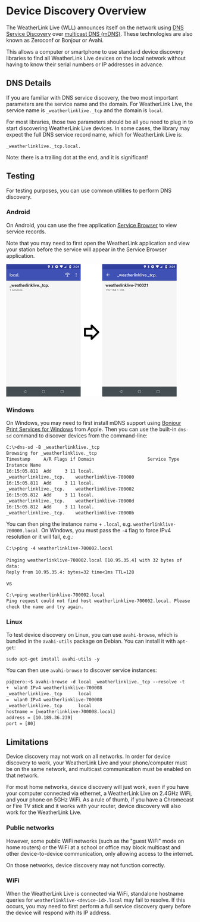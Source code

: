 # Device Discovery Overview

The WeatherLink Live (WLL) announces itself on the network using [DNS Service Discovery](https://tools.ietf.org/html/rfc6763) over [multicast DNS (mDNS)](https://tools.ietf.org/html/rfc6762).
These technologies are also known as Zeroconf or Bonjour or Avahi.

This allows a computer or smartphone to use standard device discovery libraries to find all WeatherLink Live devices on the local network without having to know their serial numbers or IP addresses in advance.

## DNS Details
If you are familiar with DNS service discovery, the two most important parameters are the service name and the domain.
For WeatherLink Live, the service name is `_weatherlinklive._tcp` and the domain is `local`.

For most libraries, those two parameters should be all you need to plug in to start discovering WeatherLink Live devices.
In some cases, the library may expect the full DNS service record name, which for WeatherLink Live is:

    _weatherlinklive._tcp.local.

Note: there is a trailing dot at the end, and it is significant!

## Testing
For testing purposes, you can use common utilities to perform DNS discovery.

### Android

On Android, you can use the free application [Service Browser](https://play.google.com/store/apps/details?id=com.druk.servicebrowser) to view service records.

Note that you may need to first open the WeatherLink application and view your station before the service will appear in the Service Browser application.

![](Images/ServiceBrowserExample.png)

### Windows

On Windows, you may need to first install mDNS support using [Bonjour Print Services for Windows](https://support.apple.com/kb/DL999?locale=en_US) from Apple.
Then you can use the built-in `dns-sd` command to discover devices from the command-line:

    C:\>dns-sd -B _weatherlinklive._tcp
    Browsing for _weatherlinklive._tcp
    Timestamp     A/R Flags if Domain                    Service Type              Instance Name
    16:15:05.811  Add     3 11 local.                    _weatherlinklive._tcp.    weatherlinklive-700000
    16:15:05.811  Add     3 11 local.                    _weatherlinklive._tcp.    weatherlinklive-700002
    16:15:05.812  Add     3 11 local.                    _weatherlinklive._tcp.    weatherlinklive-70000d
    16:15:05.812  Add     3 11 local.                    _weatherlinklive._tcp.    weatherlinklive-70000b

You can then ping the instance name + `.local`, e.g. `weatherlinklive-700000.local`.
On Windows, you must pass the `-4` flag to force IPv4 resolution or it will fail, e.g.:

    C:\>ping -4 weatherlinklive-700002.local
    
    Pinging weatherlinklive-700002.local [10.95.35.4] with 32 bytes of data:
    Reply from 10.95.35.4: bytes=32 time<1ms TTL=128

vs

    C:\>ping weatherlinklive-700002.local
    Ping request could not find host weatherlinklive-700002.local. Please check the name and try again.

### Linux

To test device discovery on Linux, you can use `avahi-browse`, which is bundled in the `avahi-utils` package on Debian. You can install it with `apt-get`:

    sudo apt-get install avahi-utils -y

You can then use `avahi-browse` to discover service instances:

    pi@zero:~$ avahi-browse -d local _weatherlinklive._tcp --resolve -t
    +  wlan0 IPv4 weatherlinklive-700008                              _weatherlinklive._tcp      local
    =  wlan0 IPv4 weatherlinklive-700008                              _weatherlinklive._tcp      local
    hostname = [weatherlinklive-700008.local]
    address = [10.189.36.239]
    port = [80]

## Limitations

Device discovery may not work on all networks. In order for device discovery to work, your WeatherLink Live and your phone/computer
must be on the same network, and multicast communication must be enabled on that network.

For most home networks, device discovery will just work, even if you have your computer connected via ethernet, a WeatherLink Live on 2.4GHz WiFi, and your phone on 5GHz WiFi.
As a rule of thumb, if you have a Chromecast or Fire TV stick and it works with your router, device discovery will also work for the WeatherLink Live.

### Public networks
However, some public WiFi networks (such as the "guest WiFi" mode on home routers) or the WiFi at a school or office may block multicast and other device-to-device communication, only allowing access to the internet.

On those networks, device discovery may not function correctly.

### WiFi
When the WeatherLink Live is connected via WiFi, standalone hostname queries for `weatherlinklive-<device-id>.local` may fail to resolve.
If this occurs, you may need to first perform a full service discovery query before the device will respond with its IP address.
